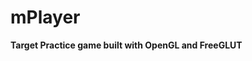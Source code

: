 <!-- Heading -->
<H1>mPlayer</H1>
<STRONG>Target Practice game built with OpenGL and FreeGLUT</STRONG>